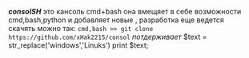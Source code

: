 
***consolSH***
это кансоль cmd+bash 
она вмещяет в себе возможности cmd,bash,python и добавляет новые , разработка еще ведется  
скачять можно так:
`cmd,bash >> git clone https://github.com/xHak2215/consol`
*потдерживает*
$text = str_replace('windows','Linuks')
print $text;

